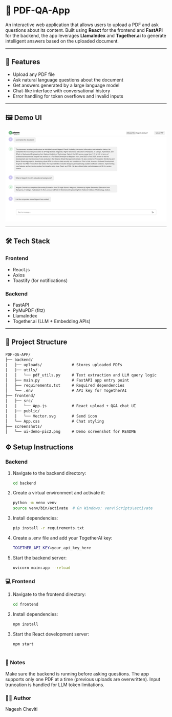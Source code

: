 # 📄 PDF-QA-App

An interactive web application that allows users to upload a PDF and ask questions about its content. Built using **React** for the frontend and **FastAPI** for the backend, the app leverages **LlamaIndex** and **Together.ai** to generate intelligent answers based on the uploaded document.

---

## 🚀 Features

- Upload any PDF file
- Ask natural language questions about the document
- Get answers generated by a large language model
- Chat-like interface with conversational history
- Error handling for token overflows and invalid inputs

---

## 🖼️ Demo UI

![Demo UI](./screenshots/ui-demo-pic2.png)

---

## 🛠️ Tech Stack

### Frontend
- React.js
- Axios
- Toastify (for notifications)

### Backend
- FastAPI
- PyMuPDF (fitz)
- LlamaIndex
- Together.ai (LLM + Embedding APIs)

---

## 📁 Project Structure

```
PDF-QA-APP/
├── backend/
│   ├── uploads/             # Stores uploaded PDFs
│   ├── utils/
│   │   └── pdf_utils.py     # Text extraction and LLM query logic
│   ├── main.py              # FastAPI app entry point
│   ├── requirements.txt     # Required dependencies
│   └── .env                 # API key for TogetherAI
├── frontend/
│   ├── src/
│   │   └── App.js           # React upload + Q&A chat UI
│   ├── public/
│   │   └── Vector.svg       # Send icon
│   └── App.css              # Chat styling
├── screenshots/
│   └── ui-demo-pic2.png     # Demo screenshot for README
```


## ⚙️ Setup Instructions

### Backend

1. Navigate to the backend directory:
   ```bash
   cd backend

   
2. Create a virtual environment and activate it:
   ```bash
   python -m venv venv
   source venv/bin/activate  # On Windows: venv\Scripts\activate

   
3. Install dependencies:
   ```bash
   pip install -r requirements.txt

   
4. Create a .env file and add your TogetherAI key:
   ```bash
   TOGETHER_API_KEY=your_api_key_here

5. Start the backend server:
   ```bash
   uvicorn main:app --reload

   
### 💻 Frontend

1. Navigate to the frontend directory:
   ```bash
   cd frontend

2. Install dependencies:
   ```bash
   npm install
   
3. Start the React development server:
    ```bash
   npm start



### 📝 Notes

Make sure the backend is running before asking questions.
The app supports only one PDF at a time (previous uploads are overwritten).
Input truncation is handled for LLM token limitations.



### 🙋‍♂️ Author

Nagesh Cheviti


